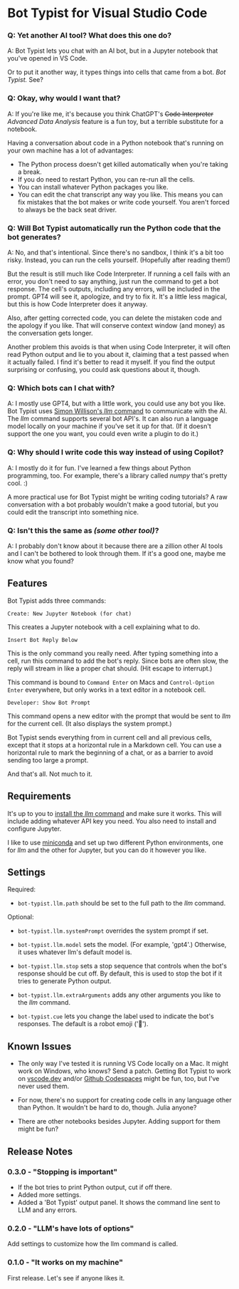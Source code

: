 # Bot Typist for Visual Studio Code


### Q: Yet another AI tool? What does this one do?

A: Bot Typist lets you chat with an AI bot, but in a Jupyter notebook that you've opened in VS Code.

Or to put it another way, it types things into cells that came from a bot. *Bot Typist.* See?

### Q: Okay, why would I want that?

A: If you're like me, it's because you think ChatGPT's ~~Code Interpreter~~ *Advanced Data Analysis* feature is a fun toy, but a terrible substitute for a notebook.

Having a conversation about code in a Python notebook that's running on your own machine has a lot of advantages:

* The Python process doesn't get killed automatically when you're taking a break.
* If you do need to restart Python, you can re-run all the cells.
* You can install whatever Python packages you like.
* You can edit the chat transcript any way you like. This means you can fix mistakes that the bot makes or write code yourself. You aren't forced to always be the back seat driver.

### Q: Will Bot Typist automatically run the Python code that the bot generates?

A: No, and that's intentional. Since there's no sandbox, I think it's a bit too risky. Instead, you can run the cells yourself. (Hopefully after reading them!)

But the result is still much like Code Interpreter. If running a cell fails with an error, you don't need to say anything, just run the command to get a bot response. The cell's outputs, including any errors, will be included in the prompt. GPT4 will see it, apologize, and try to fix it. It's a little less magical, but this is how Code Interpreter does it anyway.

Also, after getting corrected code, you can delete the mistaken code and the apology if you like. That will conserve context window (and money) as the conversation gets longer.

Another problem this avoids is that when using Code Interpreter, it will often read Python output and lie to you about it, claiming that a test passed when it actually failed. I find it's better to read it myself. If you find the output surprising or confusing, you could ask questions about it, though.

### Q: Which bots can I chat with?

A: I mostly use GPT4, but with a little work, you could use any bot you like. Bot Typist uses [Simon Willison's *llm* command](https://llm.datasette.io/) to communicate with the AI. The *llm* command supports several bot API's. It can also run a language model locally on your machine if you've set it up for that. (If it doesn't support the one you want, you could even write a plugin to do it.)

### Q: Why should I write code this way instead of using Copilot?

A: I mostly do it for fun. I've learned a few things about Python programming, too. For example, there's a library called *numpy* that's pretty cool. :)

A more practical use for Bot Typist might be writing coding tutorials? A raw conversation with a bot probably wouldn't make a good tutorial, but you could edit the transcript into something nice.

### Q: Isn't this the same as *(some other tool)*?

A: I probably don't know about it because there are a zillion other AI tools and I can't be bothered to look through them. If it's a good one, maybe me know what you found?

## Features

Bot Typist adds three commands:

`Create: New Jupyter Notebook (for chat)`

This creates a Jupyter notebook with a cell explaining what to do.

`Insert Bot Reply Below`

This is the only command you really need. After typing something into a cell, run this command to add the bot's reply. Since bots are often slow, the reply will stream in like a proper chat should. (Hit escape to interrupt.)

This command is bound to `Command Enter` on Macs and `Control-Option Enter` everywhere, but only works in a text editor in a notebook cell.

`Developer: Show Bot Prompt`

This command opens a new editor with the prompt that would be sent to *llm* for the current cell. (It also displays the system prompt.)

Bot Typist sends everything from in current cell and all previous cells, except that it stops at a horizontal rule in a Markdown cell. You can use a horizontal rule to mark the beginning of a chat, or as a barrier to avoid sending too large a prompt.

And that's all. Not much to it.

## Requirements

It's up to you to [install the *llm* command](https://llm.datasette.io/en/stable/setup.html) and make sure it works. This will include adding whatever API key you need. You also need to install and configure Jupyter.

I like to use [miniconda](https://docs.conda.io/projects/miniconda/en/latest/) and set up two different Python environments, one for *llm* and the other for Jupyter, but you can do it however you like.

## Settings

Required:

- `bot-typist.llm.path` should be set to the full path to the *llm* command.

Optional:

- `bot-typist.llm.systemPrompt` overrides the system prompt if set.

- `bot-typist.llm.model` sets the model. (For example, 'gpt4'.) Otherwise, it uses whatever llm's default model is.

- `bot-typist.llm.stop` sets a stop sequence that controls when the bot's response should be cut off. By default, this is used
to stop the bot if it tries to generate Python output.

- `bot-typist.llm.extraArguments` adds any other arguments you like to the *llm* command.

- `bot-typist.cue` lets you change the label used to indicate the bot's responses. The default is a robot emoji ('🤖').

## Known Issues

* The only way I've tested it is running VS Code locally on a Mac. It might work on Windows, who knows? Send a patch. Getting Bot Typist to work on [vscode.dev](https://vscode.dev/) and/or [Github Codespaces](https://github.com/features/codespaces) might be fun, too, but I've never used them.

* For now, there's no support for creating code cells in any language other than Python. It wouldn't be hard to do, though. Julia anyone?

* There are other notebooks besides Jupyter. Adding support for them might be fun?

## Release Notes

### 0.3.0 - "Stopping is important"

* If the bot tries to print Python output, cut if off there.
* Added more settings.
* Added a 'Bot Typist' output panel. It shows the command line sent to LLM and any errors.

### 0.2.0 - "LLM's have lots of options"

Add settings to customize how the llm command is called.

### 0.1.0 - "It works on my machine"

First release. Let's see if anyone likes it.
